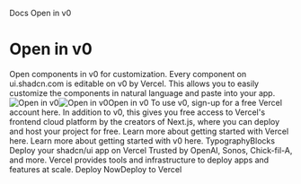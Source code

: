 Docs
Open in v0
# Open in v0
Open components in v0 for customization.
Every component on ui.shadcn.com is editable on v0 by Vercel. This allows you to easily customize the components in natural language and paste into your app.
![Open in v0](https://ui.shadcn.com/_next/image?url=%2Fimages%2Fopen-in-v0.png&w=1920&q=75)![Open in v0](https://ui.shadcn.com/_next/image?url=%2Fimages%2Fopen-in-v0-dark.png&w=1920&q=75)Open in v0
To use v0, sign-up for a free Vercel account here. In addition to v0, this gives you free access to Vercel's frontend cloud platform by the creators of Next.js, where you can deploy and host your project for free.
Learn more about getting started with Vercel here.
Learn more about getting started with v0 here.
TypographyBlocks
Deploy your shadcn/ui app on Vercel
Trusted by OpenAI, Sonos, Chick-fil-A, and more.
Vercel provides tools and infrastructure to deploy apps and features at scale.
Deploy NowDeploy to Vercel
